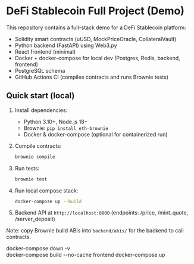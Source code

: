 # DeFi Stablecoin Full Project (Demo)

This repository contains a full-stack demo for a DeFi Stablecoin platform:
- Solidity smart contracts (uUSD, MockPriceOracle, CollateralVault)
- Python backend (FastAPI) using Web3.py
- React frontend (minimal)
- Docker + docker-compose for local dev (Postgres, Redis, backend, frontend)
- PostgreSQL schema
- GitHub Actions CI (compiles contracts and runs Brownie tests)

## Quick start (local)

1. Install dependencies:
   - Python 3.10+, Node.js 18+
   - Brownie: `pip install eth-brownie`
   - Docker & docker-compose (optional for containerized run)

2. Compile contracts:
   ```bash
   brownie compile
   ```

3. Run tests:
   ```bash
   brownie test
   ```

4. Run local compose stack:
   ```bash
   docker-compose up --build
   ```

5. Backend API at `http://localhost:8000` (endpoints: /price, /mint_quote, /server_deposit)

Note: copy Brownie build ABIs into `backend/abis/` for the backend to call contracts.

docker-compose down -v  
docker-compose build --no-cache frontend
docker-compose up


